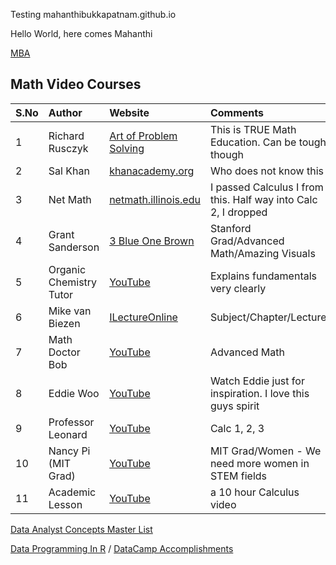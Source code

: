 Testing mahanthibukkapatnam.github.io

Hello World, here comes Mahanthi

[MBA](https://mahanthibukkapatnam.github.io/mba)


## Math Video Courses 

| S.No   | Author                   | Website                                                              | Comments | 
| :------| :----------------------- | :------------------------------------------------------------------- | :-----   |
| 1      | Richard Rusczyk          | [Art of Problem Solving](http://www.artofproblemsolving.com)         |  This is TRUE Math Education. Can be tough though |
| 2      | Sal Khan                 | [khanacademy.org](http://www.khanacademy.org)                        |  Who does not know this |
| 3      | Net Math                 | [netmath.illinois.edu](http://netmath.illinois.edu)                  |  I passed Calculus I from this. Half way into Calc 2, I dropped | 
| 4      | Grant Sanderson          | [3 Blue One Brown](https://www.youtube.com/channel/UCYO_jab_esuFRV4b17AJtAw)  |  Stanford Grad/Advanced Math/Amazing Visuals| 
| 5      | Organic Chemistry Tutor  | [YouTube](https://www.youtube.com/channel/UCEWpbFLzoYGPfuWUMFPSaoA)  |  Explains fundamentals very clearly | 
| 6      | Mike van Biezen          | [ILectureOnline](http://www.ilectureonline.com)                      | Subject/Chapter/Lecture |
| 7      | Math Doctor Bob          | [YouTube](https://www.youtube.com/user/MathDoctorBob/featured)       | Advanced Math |
| 8      | Eddie Woo                | [YouTube](https://www.youtube.com/user/misterwootube)                |  Watch Eddie just for inspiration. I love this guys spirit |
| 9      | Professor Leonard        | [YouTube](https://www.youtube.com/user/professorleonard57)           |  Calc 1, 2, 3 |
| 10     | Nancy Pi (MIT Grad)      | [YouTube](https://www.youtube.com/channel/UCRGXV1QlxZ8aucmE45tRx8w)  |  MIT Grad/Women - We need more women in STEM fields |
| 11     | Academic Lesson          | [YouTube](https://www.youtube.com/channel/UCwM4EI8mqvsSUR7Ou1D0qrA)  |  a 10 hour Calculus video |


[Data Analyst Concepts Master List](https://mahanthibukkapatnam.github.io/DataAnalystConceptMasterList.html) <br>

[Data Programming In R](https://mahanthibukkapatnam.github.io/DataProgrammingInR) / [DataCamp Accomplishments](https://mahanthibukkapatnam.github.io/DataProgrammingInR/DataCamp)


